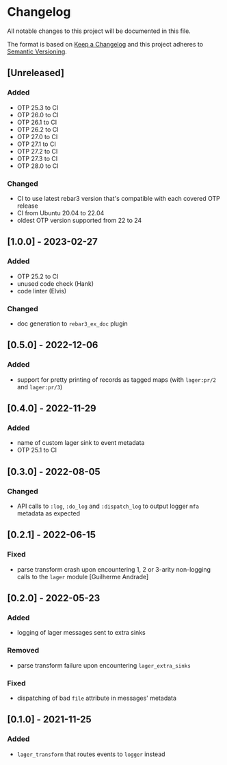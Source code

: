 # Changelog

All notable changes to this project will be documented in this file.

The format is based on [Keep a Changelog](http://keepachangelog.com/en/1.0.0/)
and this project adheres to [Semantic Versioning](http://semver.org/spec/v2.0.0.html).

## [Unreleased]

### Added

- OTP 25.3 to CI
- OTP 26.0 to CI
- OTP 26.1 to CI
- OTP 26.2 to CI
- OTP 27.0 to CI
- OTP 27.1 to CI
- OTP 27.2 to CI
- OTP 27.3 to CI
- OTP 28.0 to CI

### Changed

- CI to use latest rebar3 version that's compatible with each covered OTP release
- CI from Ubuntu 20.04 to 22.04
- oldest OTP version supported from 22 to 24

## [1.0.0] - 2023-02-27

### Added

- OTP 25.2 to CI
- unused code check (Hank)
- code linter (Elvis)

### Changed

- doc generation to `rebar3_ex_doc` plugin

## [0.5.0] - 2022-12-06

### Added

- support for pretty printing of records as tagged maps
(with `lager:pr/2` and `lager:pr/3`)

## [0.4.0] - 2022-11-29

### Added

- name of custom lager sink to event metadata
- OTP 25.1 to CI

## [0.3.0] - 2022-08-05

### Changed

- API calls to `:log`, `:do_log` and `:dispatch_log` to output logger `mfa` metadata as expected

## [0.2.1] - 2022-06-15

### Fixed

- parse transform crash upon encountering 1, 2 or 3-arity non-logging calls to the `lager` module
[Guilherme Andrade]

## [0.2.0] - 2022-05-23

### Added

- logging of lager messages sent to extra sinks

### Removed

- parse transform failure upon encountering `lager_extra_sinks`

### Fixed

- dispatching of bad `file` attribute in messages' metadata

## [0.1.0] - 2021-11-25

### Added

- `lager_transform` that routes events to `logger` instead
